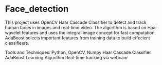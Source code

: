 # Face_detection
This project uses OpenCV Haar Cascade Classifier to detect and track human faces in images and real-time video. The algorithm is based on Haar wavelet features and uses the integral image concept for fast computation. AdaBoost selects important features from training data to build effecient classifieers.

Tools and Techniques:
Python, OpenCV, Numpy
Haar Cascade Classifier
AdaBoost Learning Algorithm
Real-time tracking via webcam
